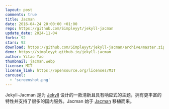 ```yaml
---
layout: post
comments: true
title: Jacman
date: 2016-04-24 20:00:00 +01:00
repo: https://github.com/Simpleyyt/jekyll-jacman
update_date: 2024-11-04
forks: 92
stars: 92
download: https://github.com/Simpleyyt/jekyll-jacman/archive/master.zip
demo: https://simpleyyt.github.io/jekyll-jacman
author: Yitao Yao
thumbnail: jacman.webp
license: MIT
license_link: https://opensource.org/licenses/MIT
carousel:
  - 'screenshot.png'
---
```


Jekyll-Jacman 是为 [Jekyll](https://jekyllrb.com) 设计的一款清新且具有响应式的主题，拥有更丰富的特性并支持了很多的国内服务。Jacman 始于 [Jacman](https://github.com/wuchong/jacman) 移植而来。
